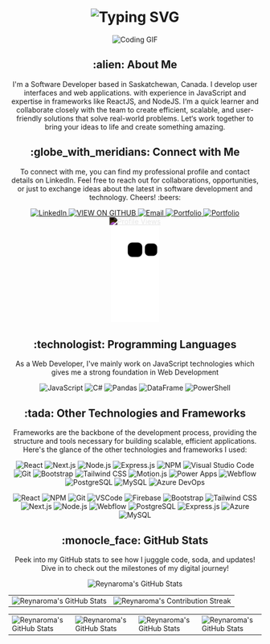 <div align="center">
    <h1>
        <img src="https://readme-typing-svg.herokuapp.com?font=Jetbrains+mono&size=40&duration=3000&color=33FF33&center=true&vCenter=true&width=435&lines=Hey..+I'm+Reyna;This+is..;..my+Github..;" alt="Typing SVG"/>
    </h1>
</div>
<div align="center">
  <img src="https://media.giphy.com/media/jTNG3RF6EwbkpD4LZx/giphy.gif" alt="Coding GIF">
</div>

<div align="center">
    <h2>:alien: About Me</h2>
    <p>I'm a Software Developer based in Saskatchewan, Canada. I develop user interfaces and web applications.
    with experience in JavaScript and expertise in frameworks like ReactJS, and NodeJS. I‘m a quick learner and 
    collaborate closely with the team to create efficient, scalable, and user-friendly solutions that solve 
    real-world problems. Let‘s work together to bring your ideas to life and create something amazing.</p>
    
</div>
<div align="center">
    <h2>:globe_with_meridians: Connect with Me</h2>
    <p>To connect with me, you can find my professional profile and contact details on LinkedIn. Feel free to reach
    out for collaborations, opportunities, or just to exchange ideas about the latest in software development and technology.
    Cheers! :beers:</p>
    <a href="https://www.linkedin.com/in/reyna-may-roma/">
        <img src="https://img.shields.io/badge/REYNA_MAY_ROMA-0077B5?style=for-the-badge&logo=linkedin&logoColor=white" alt="LinkedIn"/>
    </a>
    <a href="https://github.com/reynaroma">
        <img src="https://img.shields.io/badge/VIEW_ON_GITHUB-100000?style=for-the-badge&logo=github&logoColor=white" alt="VIEW ON GITHUB"/>
    </a>
    <a href="mailto:roma.reynamay@gmail.com">
        <img src="https://img.shields.io/badge/roma.reynamay@gmail.com-ac9bd6?style=for-the-badge&logo=gmail&logoColor=white" alt="Email"/>
    </a>
    <a href="https://next-animated-portfolio-reynaroma.vercel.app/">
        <img src="https://img.shields.io/badge/View_my_Portfolio-9cc47e?style=for-the-badge" alt="Portfolio"/>
    </a>
        <a href="https://flowcv.com/resume/eldhilr8bi/">
        <img src="https://img.shields.io/badge/Link_to_my_Resume-FF0000?style=for-the-badge" alt="Portfolio"/>
    </a>
    <a href="https://github.com/reynaroma">
        <img src="https://komarev.com/ghpvc/?username=reynaroma" alt="Profile Views" style="filter: invert(1); width: 100px; height: 20px;"/>
    </a>
</div>
<div align="center">
    <img src="https://raw.githubusercontent.com/reynaroma/reynaroma/main/github-contribution-grid-snake.svg" alt="GitHub Contribution Grid Snake Animation"/>
</div>

<div align="center">
    <h2>:technologist: Programming Languages</h2>
    <p>As a Web Developer, I've mainly work on JavaScript technologies which gives me a strong foundation in Web Development </p>
    <img src="https://img.shields.io/badge/JavaScript-F7DF1E?style=for-the-badge&logo=javascript&logoColor=black" alt="JavaScript" />
    <img src="https://img.shields.io/badge/C%23-239120?style=for-the-badge&logo=c-sharp&logoColor=white" alt="C#" />
    <img src="https://img.shields.io/badge/Pandas-150458?style=for-the-badge&logo=pandas&logoColor=white" alt="Pandas" />
    <img src="https://img.shields.io/badge/DataFrame-3776AB?style=for-the-badge&logo=python&logoColor=white" alt="DataFrame" />
    <img src="https://img.shields.io/badge/PowerShell-5391FE?style=for-the-badge&logo=powershell&logoColor=white" alt="PowerShell" />
</div>

<div align="center">
    <h2>:tada: Other Technologies and Frameworks</h2>
    <p>Frameworks are the backbone of the development process, providing the structure and tools necessary for building scalable,
    efficient applications. Here's the glance of the other technologies and frameworks I used:</p>
    <img src="https://img.shields.io/badge/React-61DAFB?style=for-the-badge&logo=react&logoColor=white" alt="React" />
    <img src="https://img.shields.io/badge/Next.js-000000?style=for-the-badge&logo=next.js&logoColor=white" alt="Next.js" />
    <img src="https://img.shields.io/badge/Node.js-43853D?style=for-the-badge&logo=node.js&logoColor=white" alt="Node.js" />
    <img src="https://img.shields.io/badge/Express.js-000000?style=for-the-badge&logo=express&logoColor=white" alt="Express.js" />
    <img src="https://img.shields.io/badge/NPM-CB3837?style=for-the-badge&logo=npm&logoColor=white" alt="NPM" />
    <img src="https://img.shields.io/badge/Visual%20Studio%20Code-007ACC?style=for-the-badge&logo=visual-studio-code&logoColor=white" alt="Visual Studio Code" />
    <img src="https://img.shields.io/badge/Git-F05032?style=for-the-badge&logo=git&logoColor=white" alt="Git" />
    <img src="https://img.shields.io/badge/Bootstrap-563D7C?style=for-the-badge&logo=bootstrap&logoColor=white" alt="Bootstrap" />
    <img src="https://img.shields.io/badge/Tailwind%20CSS-38B2AC?style=for-the-badge&logo=tailwind-css&logoColor=white" alt="Tailwind CSS" />
    <img src="https://img.shields.io/badge/Motion.js-000000?style=for-the-badge&logo=motion&logoColor=white" alt="Motion.js" />
    <img src="https://img.shields.io/badge/Power%20Apps-008272?style=for-the-badge&logo=microsoft-powerapps&logoColor=white" alt="Power Apps" />
    <img src="https://img.shields.io/badge/Webflow-4353FF?style=for-the-badge&logo=webflow&logoColor=white" alt="Webflow" />
    <img src="https://img.shields.io/badge/PostgreSQL-336791?style=for-the-badge&logo=postgresql&logoColor=white" alt="PostgreSQL" />
    <img src="https://img.shields.io/badge/MySQL-4479A1?style=for-the-badge&logo=mysql&logoColor=white" alt="MySQL" />
    <img src="https://img.shields.io/badge/Azure%20DevOps-0078D7?style=for-the-badge&logo=azure-devops&logoColor=white" alt="Azure DevOps" />
<p align="center">
    <img src="https://cdn.jsdelivr.net/gh/devicons/devicon/icons/react/react-original.svg" alt="React" width="45" height="45"/>
    <img src="https://cdn.jsdelivr.net/gh/devicons/devicon/icons/npm/npm-original-wordmark.svg" alt="NPM" width="45" height="45"/>
    <img src="https://cdn.jsdelivr.net/gh/devicons/devicon/icons/git/git-original.svg" alt="Git" width="45" height="45"/>
    <img src="https://cdn.jsdelivr.net/gh/devicons/devicon/icons/vscode/vscode-original.svg" alt="VSCode" width="45" height="45"/>
    <img src="https://cdn.jsdelivr.net/gh/devicons/devicon/icons/firebase/firebase-plain.svg" alt="Firebase" width="45" height="45"/>
    <img src="https://cdn.jsdelivr.net/gh/devicons/devicon/icons/bootstrap/bootstrap-original.svg" alt="Bootstrap" width="45" height="45"/>
    <img src="https://cdn.jsdelivr.net/gh/devicons/devicon/icons/tailwindcss/tailwindcss-original.svg" alt="Tailwind CSS" width="45" height="45"/>
    <img src="https://cdn.jsdelivr.net/gh/devicons/devicon/icons/nextjs/nextjs-original.svg" alt="Next.js" width="45" height="45"/>
    <img src="https://cdn.jsdelivr.net/gh/devicons/devicon/icons/nodejs/nodejs-original.svg" alt="Node.js" width="45" height="45"/>
    <img src="https://cdn.jsdelivr.net/gh/devicons/devicon/icons/webflow/webflow-original.svg" alt="Webflow" width="45" height="45"/>
    <img src="https://cdn.jsdelivr.net/gh/devicons/devicon/icons/postgresql/postgresql-original.svg" alt="PostgreSQL" width="45" height="45"/>
    <img src="https://cdn.jsdelivr.net/gh/devicons/devicon/icons/express/express-original.svg" alt="Express.js" width="45" height="45"/>
    <img src="https://cdn.jsdelivr.net/gh/devicons/devicon/icons/azure/azure-original.svg" alt="Azure" width="45" height="45"/>
    <img src="https://cdn.jsdelivr.net/gh/devicons/devicon/icons/mysql/mysql-original.svg" alt="MySQL" width="45" height="45"/>
</p>

</div>

<div align="center">
    <h2>:monocle_face: GitHub Stats</h2>
    <p>Peek into my GitHub stats to see how I jugggle code, soda, and updates! Dive in to check out the milestones of my digital journey!</p>
    <img src="https://github-profile-summary-cards.vercel.app/api/cards/profile-details?username=reynaroma&theme=github_dark"             alt="Reynaroma's GitHub Stats"/>
</div>
<table align="center" width="100%" height="100%" >
    <tr>
        <td><img style="border: none;" src="https://github-profile-summary-cards.vercel.app/api/cards/profile-details?username=reynaroma&theme=github_dark" alt="Reynaroma's GitHub Stats"/></td>   
        <td><img style="border: none;" src="https://github-readme-streak-stats.herokuapp.com/?user=reynaroma&theme=merko" alt="Reynaroma's Contribution Streak"/></td>
    </tr>
</table>


<table align="center" width="100%" height="100%" >
    <tr>
        <td><img style="border: none;" src="https://github-profile-summary-cards.vercel.app/api/cards/stats?username=reynaroma&theme=github_dark" alt="Reynaroma's GitHub Stats"/></td>
        <td><img style="border: none;" src="https://github-profile-summary-cards.vercel.app/api/cards/productive-time?username=reynaroma&theme=github_dark&utcOffset=10" alt="Reynaroma's GitHub Stats"/></td>
        <td><img style="border: none;" src="https://github-profile-summary-cards.vercel.app/api/cards/repos-per-language?username=reynaroma&theme=github_dark" alt="Reynaroma's GitHub Stats"/></td>
        <td><img style="border: none;" src="https://github-profile-summary-cards.vercel.app/api/cards/most-commit-language?username=reynaroma&theme=github_dark" alt="Reynaroma's GitHub Stats"/></td>
    </tr>
</table>
